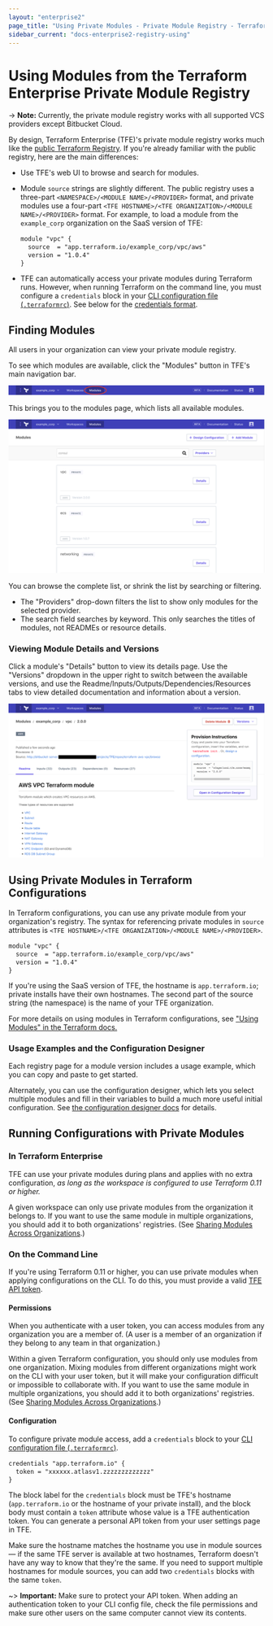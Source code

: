 ```yaml
---
layout: "enterprise2"
page_title: "Using Private Modules - Private Module Registry - Terraform Enterprise"
sidebar_current: "docs-enterprise2-registry-using"
---
```


# Using Modules from the Terraform Enterprise Private Module Registry

-> **Note:** Currently, the private module registry works with all supported VCS providers except Bitbucket Cloud.

By design, Terraform Enterprise (TFE)'s private module registry works much like the [public Terraform Registry](/docs/registry/index.html). If you're already familiar with the public registry, here are the main differences:

- Use TFE's web UI to browse and search for modules.
- Module `source` strings are slightly different. The public registry uses a three-part `<NAMESPACE>/<MODULE NAME>/<PROVIDER>` format, and private modules use a four-part `<TFE HOSTNAME>/<TFE ORGANIZATION>/<MODULE NAME>/<PROVIDER>` format. For example, to load a module from the `example_corp` organization on the SaaS version of TFE:

    ```hcl
    module "vpc" {
      source  = "app.terraform.io/example_corp/vpc/aws"
      version = "1.0.4"
    }
    ```
- TFE can automatically access your private modules during Terraform runs. However, when running Terraform on the command line, you must configure a `credentials` block in your [CLI configuration file (`.terraformrc`)](/docs/commands/cli-config.html). See below for the [credentials format](#on-the-command-line).

## Finding Modules

All users in your organization can view your private module registry.

To see which modules are available, click the "Modules" button in TFE's main navigation bar.

![TFE screenshot: Navigation bar with modules button highlighted](./images/using-modules-button.png)

This brings you to the modules page, which lists all available modules.

![TFE screenshot: the list of available modules](./images/using-modules-list.png)

You can browse the complete list, or shrink the list by searching or filtering.

- The "Providers" drop-down filters the list to show only modules for the selected provider.
- The search field searches by keyword. This only searches the titles of modules, not READMEs or resource details.

### Viewing Module Details and Versions

Click a module's "Details" button to view its details page. Use the "Versions" dropdown in the upper right to switch between the available versions, and use the Readme/Inputs/Outputs/Dependencies/Resources tabs to view detailed documentation and information about a version.

![TFE screenshot: a module details page](./images/publish-module-details.png)

## Using Private Modules in Terraform Configurations

In Terraform configurations, you can use any private module from your organization's registry. The syntax for referencing private modules in `source` attributes is `<TFE HOSTNAME>/<TFE ORGANIZATION>/<MODULE NAME>/<PROVIDER>`.

```hcl
module "vpc" {
  source  = "app.terraform.io/example_corp/vpc/aws"
  version = "1.0.4"
}
```

If you're using the SaaS version of TFE, the hostname is `app.terraform.io`; private installs have their own hostnames. The second part of the source string (the namespace) is the name of your TFE organization.

For more details on using modules in Terraform configurations, see ["Using Modules" in the Terraform docs.](/docs/modules/usage.html)

### Usage Examples and the Configuration Designer

Each registry page for a module version includes a usage example, which you can copy and paste to get started.

Alternately, you can use the configuration designer, which lets you select multiple modules and fill in their variables to build a much more useful initial configuration. See [the configuration designer docs](./design.html) for details.

## Running Configurations with Private Modules

### In Terraform Enterprise

TFE can use your private modules during plans and applies with no extra configuration, _as long as the workspace is configured to use Terraform 0.11 or higher._

A given workspace can only use private modules from the organization it belongs to. If you want to use the same module in multiple organizations, you should add it to both organizations' registries. (See [Sharing Modules Across Organizations](./publish.html#sharing-modules-across-organizations).)

### On the Command Line

If you're using Terraform 0.11 or higher, you can use private modules when applying configurations on the CLI. To do this, you must provide a valid [TFE API token](../users-teams-organizations/users.html#api-tokens).

#### Permissions

When you authenticate with a user token, you can access modules from any organization you are a member of. (A user is a member of an organization if they belong to any team in that organization.)

Within a given Terraform configuration, you should only use modules from one organization. Mixing modules from different organizations might work on the CLI with your user token, but it will make your configuration difficult or impossible to collaborate with. If you want to use the same module in multiple organizations, you should add it to both organizations' registries. (See [Sharing Modules Across Organizations](./publish.html#sharing-modules-across-organizations).)

#### Configuration

To configure private module access, add a `credentials` block to your [CLI configuration file (`.terraformrc`)](/docs/commands/cli-config.html).

``` hcl
credentials "app.terraform.io" {
  token = "xxxxxx.atlasv1.zzzzzzzzzzzzz"
}
```

The block label for the `credentials` block must be TFE's hostname (`app.terraform.io` or the hostname of your private install), and the block body must contain a `token` attribute whose value is a TFE authentication token. You can generate a personal API token from your user settings page in TFE.

Make sure the hostname matches the hostname you use in module sources — if the same TFE server is available at two hostnames, Terraform doesn't have any way to know that they're the same. If you need to support multiple hostnames for module sources, you can add two `credentials` blocks with the same `token`.

~> **Important:** Make sure to protect your API token. When adding an authentication token to your CLI config file, check the file permissions and make sure other users on the same computer cannot view its contents.
